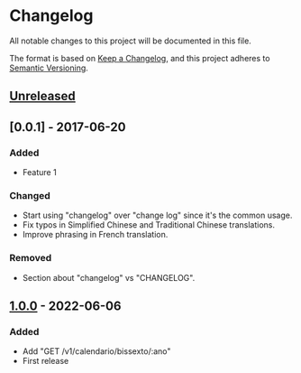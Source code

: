 # Changelog

All notable changes to this project will be documented in this file.

The format is based on [Keep a Changelog](https://keepachangelog.com/en/1.0.0/),
and this project adheres to [Semantic Versioning](https://semver.org/spec/v2.0.0.html).

## [Unreleased]

## [0.0.1] - 2017-06-20

### Added

- Feature 1

### Changed

- Start using "changelog" over "change log" since it's the common usage.
- Fix typos in Simplified Chinese and Traditional Chinese translations.
- Improve phrasing in French translation.

### Removed

- Section about "changelog" vs "CHANGELOG".

## [1.0.0] - 2022-06-06

### Added

- Add "GET /v1/calendario/bissexto/:ano"
- First release

[unreleased]: https://github.com/gabtec/freeapis/compare/v1.0.0...HEAD
[1.0.0]: https://github.com/gabtec/freeapis/releases/tag/v1.0.0
